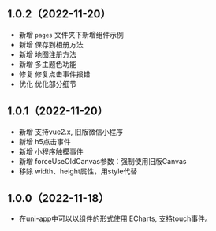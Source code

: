 ## 1.0.2（2022-11-20）
- 新增 `pages` 文件夹下新增组件示例 
- 新增 保存到相册方法
- 新增 地图注册方法
- 新增 多主题色功能
- 修复 修复点击事件报错
- 优化 优化部分细节
## 1.0.1（2022-11-20）
- 新增 支持vue2.x, 旧版微信小程序
- 新增 h5点击事件
- 新增 小程序触摸事件
- 新增 forceUseOldCanvas参数：强制使用旧版Canvas
- 移除 width、height属性，用style代替

## 1.0.0（2022-11-18）

- 在uni-app中可以以组件的形式使用 ECharts, 支持touch事件。
